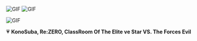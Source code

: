 ![GIF](https://i.imgur.com/NADbRif.gif) ![GIF](https://i.imgur.com/zAwqAhW.gif)

![GIF](https://i.imgur.com/cwzA9F2.gif)

💗 **KonoSuba, Re:ZERO, ClassRoom Of The Elite ve Star VS. The Forces Evil**
